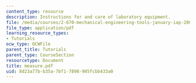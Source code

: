 ```yaml
---
content_type: resource
description: Instructions for and care of laboratory equipment.
file: /media/courses/2-670-mechanical-engineering-tools-january-iap-2004/8d23a77bb35a7bf17898905fcbb433a0_measure.pdf
file_type: application/pdf
learning_resource_types:
- Tutorials
ocw_type: OCWFile
parent_title: Tutorials
parent_type: CourseSection
resourcetype: Document
title: measure.pdf
uid: 8d23a77b-b35a-7bf1-7898-905fcbb433a0
---
```

